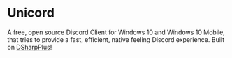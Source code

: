 # Unicord
A free, open source Discord Client for Windows 10 and Windows 10 Mobile, that tries to provide a fast, efficient, native feeling Discord experience. Built on [DSharpPlus](https://github.com/DSharpPlus/DSharpPlus/)!